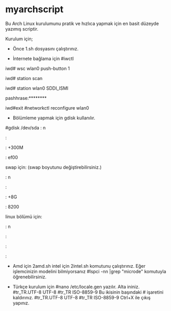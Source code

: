 # myarchscript

Bu Arch Linux kurulumunu pratik ve hızlıca yapmak için en basit düzeyde yazımış scriptir.

Kurulum için;

* Önce 1.sh dosyasını çalıştırınız.

* İnternete bağlama için
#iwctl

iwd# wsc wlan0 push-button 1

iwd# station scan

iwd# station wlan0 SDDI_ISMI

pashhrase:********

iwd#exit
#networkctl reconfigure wlan0

* Bölümleme yapmak için gdisk kullanılır.

#gdisk /dev/sda
: n

:

: +300M

: ef00

swap için: (swap boyutunu değiştirebilirsiniz.)

: n

:

: +8G

: 8200

linux bölümü için:

: n

:

:

:

* Amd için 2amd.sh intel için 2intel.sh komutunu çalıştırınız. Eğer işlemcinizin modelini bilmiyorsanız
#lspci -nn |grep "microde"
komutuyla öğrenebilirsiniz.

* Türkçe kurulum için 
#nano /etc/locale.gen
yazılır. Alta ininiz.
#tr_TR.UTF-8 UTF-8
#tr_TR ISO-8859-9
Bu ikisinin başındaki # işaretini kaldırınız.
#tr_TR.UTF-8 UTF-8
#tr_TR ISO-8859-9
Ctrl+X ile çıkış yapınız.
